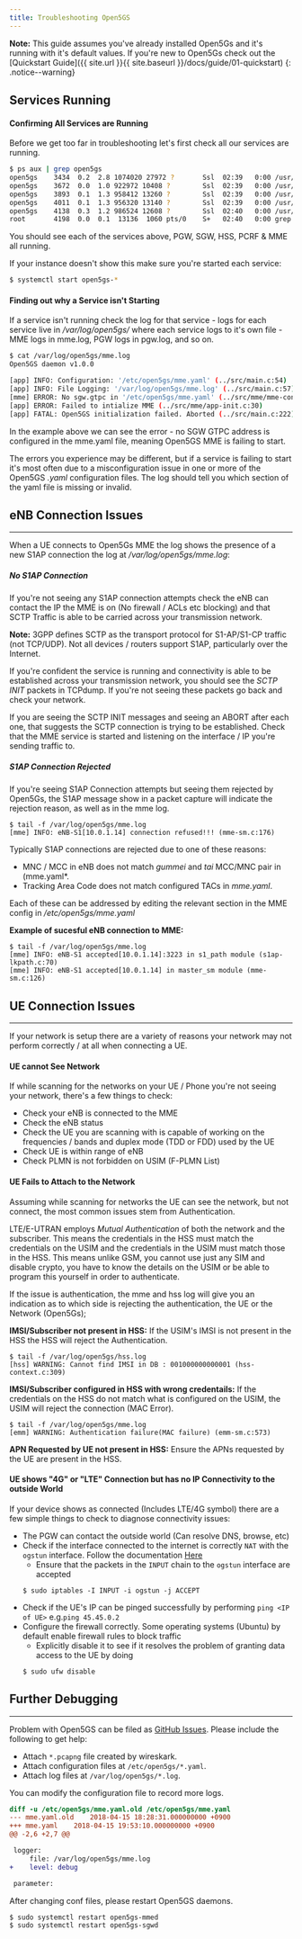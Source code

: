 ```yaml
---
title: Troubleshooting Open5GS
---
```


**Note:** This guide assumes you've already installed Open5Gs and it's running with it's default values. If you're new to Open5Gs check out the [Quickstart Guide]({{ site.url }}{{ site.baseurl }}/docs/guide/01-quickstart)
{: .notice--warning}

## Services Running

#### Confirming All Services are Running
Before we get too far in troubleshooting let's first check all our services are running.

```bash
$ ps aux | grep open5gs
open5gs    3434  0.2  2.8 1074020 27972 ?       Ssl  02:39   0:00 /usr/bin/open5gs-pgwd -c /etc/open5gs/pgw.yaml
open5gs    3672  0.0  1.0 922972 10408 ?        Ssl  02:39   0:00 /usr/bin/open5gs-sgwd -c /etc/open5gs/sgw.yaml
open5gs    3893  0.1  1.3 958412 13260 ?        Ssl  02:39   0:00 /usr/bin/open5gs-hssd -c /etc/open5gs/hss.yaml
open5gs    4011  0.1  1.3 956320 13140 ?        Ssl  02:39   0:00 /usr/bin/open5gs-pcrfd -c /etc/open5gs/pcrf.yaml
open5gs    4138  0.3  1.2 986524 12608 ?        Ssl  02:40   0:00 /usr/bin/open5gs-mmed -c /etc/open5gs/mme.yaml
root       4198  0.0  0.1  13136  1060 pts/0    S+   02:40   0:00 grep --color=auto open5gs
```

You should see each of the services above, PGW, SGW, HSS, PCRF & MME all running. 

If your instance doesn't show this make sure you're started each service:
```bash
$ systemctl start open5gs-*
```

#### Finding out why a Service isn't Starting

If a service isn't running check the log for that service - logs for each service live in */var/log/open5gs/* where each service logs to it's own file - MME logs in mme.log, PGW logs in pgw.log, and so on. 

```bash
$ cat /var/log/open5gs/mme.log
Open5GS daemon v1.0.0

[app] INFO: Configuration: '/etc/open5gs/mme.yaml' (../src/main.c:54)
[app] INFO: File Logging: '/var/log/open5gs/mme.log' (../src/main.c:57)
[mme] ERROR: No sgw.gtpc in '/etc/open5gs/mme.yaml' (../src/mme/mme-context.c:192)
[app] ERROR: Failed to intialize MME (../src/mme/app-init.c:30)
[app] FATAL: Open5GS initialization failed. Aborted (../src/main.c:222)
```

In the example above we can see the error - no SGW GTPC address is configured in the mme.yaml file, meaning Open5GS MME is failing to start.

The errors you experience may be different, but if a service is failing to start it's most often due to a misconfiguration issue in one or more of the Open5GS *.yaml* configuration files. The log should tell you which section of the yaml file is missing or invalid.


## eNB Connection Issues
---
When a UE connects to Open5Gs MME the log shows the presence of a new S1AP connection the log at */var/log/open5gs/mme.log*:

##### No S1AP Connection
If you're not seeing any S1AP connection attempts check the eNB can contact the IP the MME is on (No firewall / ACLs etc blocking) and that SCTP Traffic is able to be carried across your transmission network. 

**Note:** 3GPP defines SCTP as the transport protocol for S1-AP/S1-CP traffic (not TCP/UDP). Not all devices / routers support S1AP, particularly over the Internet.

If you're confident the service is running and connectivity is able to be established across your transmission network, you should see the *SCTP INIT* packets in TCPdump. If you're not seeing these packets go back and check your network.

If you are seeing the SCTP INIT messages and seeing an ABORT after each one, that suggests the SCTP connection is trying to be established. Check that the MME service is started and listening on the interface / IP you're sending traffic to.

##### S1AP Connection Rejected
If you're seeing S1AP Connection attempts but seeing them rejected by Open5Gs, the S1AP message show in a packet capture will indicate the rejection reason, as well as in the mme log.
```
$ tail -f /var/log/open5gs/mme.log
[mme] INFO: eNB-S1[10.0.1.14] connection refused!!! (mme-sm.c:176)
```

Typically S1AP connections are rejected due to one of these reasons:
* MNC / MCC in eNB does not match *gummei* and *tai* MCC/MNC pair in (mme.yaml*.
* Tracking Area Code does not match configured TACs in *mme.yaml*.

Each of these can be addressed by editing the relevant section in the MME config in */etc/open5gs/mme.yaml*

__Example of sucesful eNB connection to MME:__
```
$ tail -f /var/log/open5gs/mme.log
[mme] INFO: eNB-S1 accepted[10.0.1.14]:3223 in s1_path module (s1ap-lkpath.c:70)
[mme] INFO: eNB-S1 accepted[10.0.1.14] in master_sm module (mme-sm.c:126)
```

## UE Connection Issues
---
If your network is setup there are a variety of reasons your network may not perform correctly / at all when connecting a UE.

#### UE cannot See Network
If while scanning for the networks on your UE / Phone you're not seeing your network, there's a few things to check:
* Check your eNB is connected to the MME
* Check the eNB status
* Check the UE you are scanning with is capable of working on the frequencies / bands and duplex mode (TDD or FDD) used by the UE
* Check UE is within range of eNB
* Check PLMN is not forbidden on USIM (F-PLMN List)

#### UE Fails to Attach to the Network
Assuming while scanning for networks the UE can see the network, but not connect, the most common issues stem from Authentication.

LTE/E-UTRAN employs *Mutual Authentication* of both the network and the subscriber. This means the credentials in the HSS must match the credentials on the USIM and the credentials in the USIM must match those in the HSS. This means unlike GSM, you cannot use just any SIM and disable crypto, you have to know the details on the USIM or be able to program this yourself in order to authenticate.

If the issue is authentication, the mme and hss log will give you an indication as to which side is rejecting the authentication, the UE or the Network (Open5Gs);

__IMSI/Subscriber not present in HSS:__
If the USIM's IMSI is not present in the HSS the HSS will reject the Authentication.

```
$ tail -f /var/log/open5gs/hss.log
[hss] WARNING: Cannot find IMSI in DB : 001000000000001 (hss-context.c:309)
```

__IMSI/Subscriber configured in HSS with wrong credentails:__
If the credentials on the HSS do not match what is configured on the USIM, the USIM will reject the connection (MAC Error).

```
$ tail -f /var/log/open5gs/mme.log
[emm] WARNING: Authentication failure(MAC failure) (emm-sm.c:573)
```

__APN Requested by UE not present in HSS:__
Ensure the APNs requested by the UE are present in the HSS.


#### UE shows "4G" or "LTE" Connection but has no IP Connectivity to the outside World
If your device shows as connected (Includes LTE/4G symbol) there are a few simple things to check to diagnose connectivity issues:
* The PGW can contact the outside world (Can resolve DNS, browse, etc)
* Check if the interface connected to the internet is correctly `NAT` with the `ogstun` interface. Follow the documentation [Here](#UEInternet)
   - Ensure that the packets in the `INPUT` chain to the `ogstun` interface are accepted 
   ```
   $ sudo iptables -I INPUT -i ogstun -j ACCEPT
   ```
* Check if the UE's IP can be pinged successfully by performing `ping <IP of UE>` e.g.`ping 45.45.0.2`
* Configure the firewall correctly. Some operating systems (Ubuntu) by default enable firewall rules to block traffic
   - Explicitly disable it to see if it resolves the problem of granting data access to the UE by doing
   ```
   $ sudo ufw disable
   ```

## Further Debugging
---

Problem with Open5GS can be filed as [GitHub Issues](https://github.com/open5gs/open5gs/issues). Please include the following to get help:

- Attach `*.pcapng` file created by wireskark.
- Attach configuration files at `/etc/open5gs/*.yaml`.
- Attach log files at `/var/log/open5gs/*.log`.

You can modify the configuration file to record more logs.

```diff
diff -u /etc/open5gs/mme.yaml.old /etc/open5gs/mme.yaml
--- mme.yaml.old	2018-04-15 18:28:31.000000000 +0900
+++ mme.yaml	2018-04-15 19:53:10.000000000 +0900
@@ -2,6 +2,7 @@

 logger:
     file: /var/log/open5gs/mme.log
+    level: debug

 parameter:
```

After changing conf files, please restart Open5GS daemons.

```bash
$ sudo systemctl restart open5gs-mmed
$ sudo systemctl restart open5gs-sgwd
```

